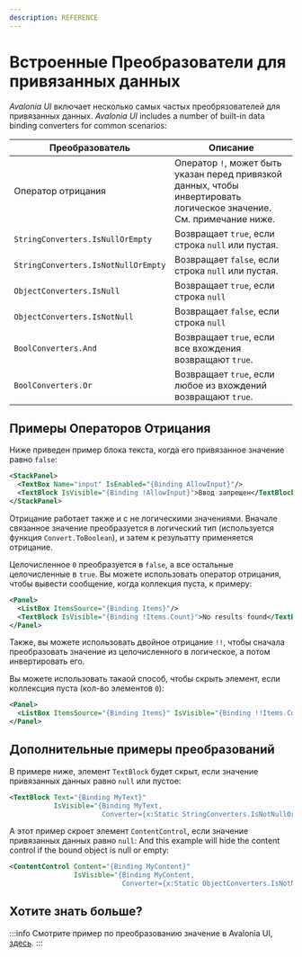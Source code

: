 ```yaml
---
description: REFERENCE
---
```


# Встроенные Преобразователи для привязанных данных

_Avalonia UI_ включает несколько самых частых преобрязователей для привязанных данных.
_Avalonia UI_ includes a number of built-in data binding converters for common scenarios:

| Преобразователь                     | Описание                                                                                                              |
|-------------------------------------|-----------------------------------------------------------------------------------------------------------------------|
| Оператор отрицания                  | Оператор `!`, может быть указан перед привязкой данных, чтобы инвертировать логическое значение. См. примечание ниже. |
| `StringConverters.IsNullOrEmpty`    | Возвращает `true`, если строка `null` или пустая.                                                                     |
| `StringConverters.IsNotNullOrEmpty` | Возвращает `false`, если строка `null` или пустая.                                                                    |
| `ObjectConverters.IsNull`           | Возвращает `true`, если строка `null`                                                                                 |
| `ObjectConverters.IsNotNull`        | Возвращает `false`, если строка `null`                                                                                |
| `BoolConverters.And`                | Возвращает `true`, если все вхождения возвращают `true`.                                                              |
| `BoolConverters.Or`                 | Возвращает `true`, если любое из вхождений возвращают `true`.                                                         |

## Примеры Операторов Отрицания

Ниже приведен пример блока текста, когда его привязанное значение равно `false`:

```xml
<StackPanel>
  <TextBox Name="input" IsEnabled="{Binding AllowInput}"/>
  <TextBlock IsVisible="{Binding !AllowInput}">Ввод запрещен</TextBlock>
</StackPanel>
```

Отрицание работает также и с не логическими значениями. Вначале связанное значение преобразуется в логический тип (используется функция `Convert.ToBoolean`), и затем к резульатту применяется отрицание.

Целочисленное `0` преобразуется в `false`, а все остальные целочисленные в `true`. Вы можете использовать оператор отрицания, чтобы вывести сообщение, когда коллекция пуста, к примеру:

```xml
<Panel>
  <ListBox ItemsSource="{Binding Items}"/>
  <TextBlock IsVisible="{Binding !Items.Count}">No results found</TextBlock>
</Panel>
```
Также, вы можете использовать двойное отрицание `!!`, чтобы сначала преобразовать значение из целочисленного в логическое, а потом инвертировать его.

Вы можете использовать такаой способ, чтобы скрыть элемент, если коллексция пуста (кол-во элементов `0`):

```xml
<Panel>
  <ListBox ItemsSource="{Binding Items}" IsVisible="{Binding !!Items.Count}"/>
</Panel>
```

## Дополнительные примеры преобразований

В примере ниже, элемент `TextBlock` будет скрыт, если значение привязанных данных равно `null` или пустое:

```xml
<TextBlock Text="{Binding MyText}"
           IsVisible="{Binding MyText, 
                       Converter={x:Static StringConverters.IsNotNullOrEmpty}}"/>
```

А этот пример скроет элемент `ContentControl`, если значение привязанных данных равно `null`:
And this example will hide the content control if the bound object is null or empty:

```xml
<ContentControl Content="{Binding MyContent}"
                IsVisible="{Binding MyContent, 
                            Converter={x:Static ObjectConverters.IsNotNull}}"/>
```

## Хотите знать больше?


:::info
Смотрите пример по преобразованию значение в Avalonia UI, [здесь](https://github.com/AvaloniaUI/Avalonia.Samples/tree/main/src/Avalonia.Samples/MVVM/ValueConversionSample).
:::
